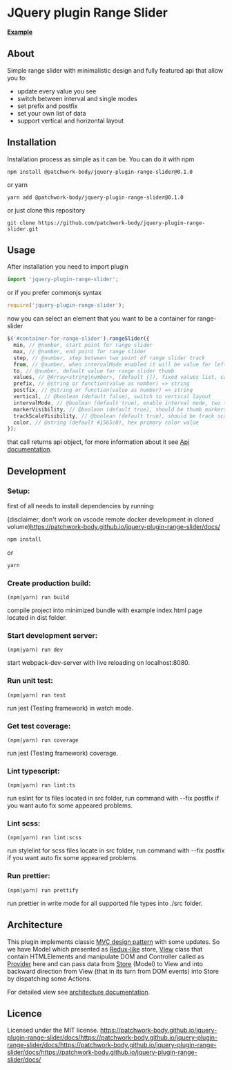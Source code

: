 # JQuery plugin Range Slider

**[Example](https://patchwork-body.github.io/jquery-plugin-range-slider)**

## About

Simple range slider with minimalistic design and fully featured api that allow you to:

- update every value you see
- switch between interval and single modes
- set prefix and postfix
- set your own list of data
- support vertical and horizontal layout

## Installation

Installation process as simple as it can be. You can do it with npm

`npm install @patchwork-body/jquery-plugin-range-slider@0.1.0`

or yarn

`yarn add @patchwork-body/jquery-plugin-range-slider@0.1.0`

or just clone this repository

`git clone https://github.com/patchwork-body/jquery-plugin-range-slider.git`

## Usage

After installation you need to import plugin

```javascript
import 'jquery-plugin-range-slider';
```

or if you prefer commonjs syntax

```javascript
require('jquery-plugin-range-slider');
```

now you can select an element that you want to be a container for range-slider

```javascript
$('#container-for-range-slider').rangeSlider({
  min, // @number, start point for range slider
  max, // @number, end point for range slider
  step, // @number, step between two point of range slider track
  from, // @number, when intervalMode enabled it will be value for left thumb else can be passed
  to, // @number, default value for range slider thumb
  values, // @Array<string|number>, (default []), fixed values list, can be passed
  prefix, // @string or function(value as number) => string
  postfix, // @string or function(value as number) => string
  vertical, // @boolean (default false), switch to vertical layout
  intervalMode, // @boolean (default true), enable interval mode, two thumbs will be displayed
  markerVisibility, // @boolean (default true), should be thumb markers displayed?
  trackScaleVisibility, // @boolean (default true), should be track scale displayed?
  color, // @string (default #1565c0), hex primary color value
});
```

that call returns api object, for more information about it see [Api documentation](https://patchwork-body.github.io/jquery-plugin-range-slider/docs/api.html).

## Development

### Setup:

first of all needs to install dependencies by running:

(disclaimer, don't work on vscode remote docker development in cloned volume)https://patchwork-body.github.io/jquery-plugin-range-slider/docs/

```bash
npm install
```

or

```bash
yarn
```

### Create production build:

`(npm|yarn) run build`

compile project into minimized bundle with example index.html page located in dist folder.

### Start development server:

`(npm|yarn) run dev`

start webpack-dev-server with live reloading on localhost:8080.

### Run unit test:

`(npm|yarn) run test`

run jest (Testing framework) in watch mode.

### Get test coverage:

`(npm|yarn) run coverage`

run jest (Testing framework) coverage.

### Lint typescript:

`(npm|yarn) run lint:ts`

run eslint for ts files located in src folder, run command with --fix postfix if you want auto fix some appeared problems.

### Lint scss:

`(npm|yarn) run lint:scss`

run stylelint for scss files locate in src folder, run command with --fix postfix if you want auto fix some appeared problems.

### Run prettier:

`(npm|yarn) run prettify`

run prettier in write mode for all supported file types into ./src folder.

## Architecture

This plugin implements classic [MVC design pattern](https://www.geeksforgeeks.org/mvc-design-pattern/) with some updates. So we have Model which presented as [Redux-like](https://redux.js.org/introduction/getting-started) store, [View](https://patchwork-body.github.io/docs/jquery-plugin-range-slider/view.html) class that contain HTMLElements and manipulate DOM and Controller called as [Provider](https://patchwork-body.github.io/docs/jquery-plugin-range-slider/provider.html) here and can pass data from [Store](https://patchwork-body.github.io/docs/jquery-plugin-range-slider/store.html) (Model) to View and into backward direction from View (that in its turn from DOM events) into Store by dispatching some Actions.

For detailed view see [architecture documentation](https://patchwork-body.github.io/docs/jquery-plugin-range-slider/architecture.html).

## Licence

Licensed under the MIT license.
https://patchwork-body.github.io/jquery-plugin-range-slider/docs/https://patchwork-body.github.io/jquery-plugin-range-slider/docs/https://patchwork-body.github.io/jquery-plugin-range-slider/docs/https://patchwork-body.github.io/jquery-plugin-range-slider/docs/

